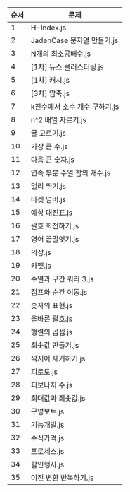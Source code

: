 | 순서 | 문제 |
|-------|-----------|
| 1 | H-Index.js |
| 2 | JadenCase 문자열 만들기.js |
| 3 | N개의 최소공배수.js |
| 4 | [1차] 뉴스 클러스터링.js |
| 5 | [1차] 캐시.js |
| 6 | [3차] 압축.js |
| 7 | k진수에서 소수 개수 구하기.js |
| 8 | n^2 배열 자르기.js |
| 9 | 귤 고르기.js |
| 10 | 가장 큰 수.js |
| 11 | 다음 큰 숫자.js |
| 12 | 연속 부분 수열 합의 개수.js |
| 13 | 멀리 뛰기.js |
| 14 | 타겟 넘버.js |
| 15 | 예상 대진표.js |
| 16 | 괄호 회전하기.js |
| 17 | 영어 끝말잇기.js |
| 18 | 의상.js |
| 19 | 카펫.js |
| 20 | 수열과 구간 쿼리 3.js |
| 21 | 점프와 순간 이동.js |
| 22 | 숫자의 표현.js |
| 23 | 올바른 괄호.js |
| 24 | 행렬의 곱셈.js |
| 25 | 최솟값 만들기.js |
| 26 | 짝지어 제거하기.js |
| 27 | 피로도.js |
| 28 | 피보나치 수.js |
| 29 | 최대값과 최솟값.js |
| 30 | 구명보트.js |
| 31 | 기능개발.js |
| 32 | 주식가격.js |
| 33 | 프로세스.js |
| 34 | 할인행사.js |
| 35 | 이진 변환 반복하기.js |
